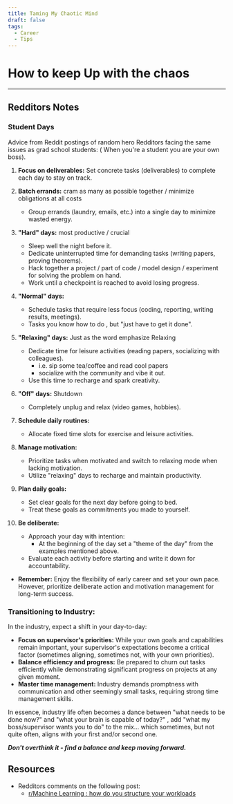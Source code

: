 ```yaml
---
title: Taming My Chaotic Mind
draft: false
tags:   
  - Career
  - Tips
---
```

# How to keep Up with the chaos
---

## Redditors Notes

### Student Days

Advice from Reddit postings of random hero Redditors facing the same issues as grad school students: ( When you're a student you are your own boss).

1. **Focus on deliverables:** Set concrete tasks (deliverables) to complete each day to stay on track.

2. **Batch errands:** cram as many as possible together / minimize obligations at all costs

   - Group errands (laundry, emails, etc.) into a single day to minimize wasted energy.

3. **"Hard" days:** most productive / crucial

   - Sleep well the night before it.
   - Dedicate uninterrupted time for demanding tasks (writing papers, proving theorems).
   - Hack together a project / part of code / model design / experiment for solving the problem on hand.
   - Work until a checkpoint is reached to avoid losing progress.

4. **"Normal" days:**
    - Schedule tasks that require less focus (coding, reporting, writing results, meetings).
    - Tasks you know how to do , but "just have to get it done".

5. **"Relaxing" days:** Just as the word emphasize Relaxing
    - Dedicate time for leisure activities (reading papers, socializing with colleagues).
      - i.e. sip some tea/coffee and read cool papers
      - socialize with the community and vibe it out.
    - Use this time to recharge and spark creativity.

6. **"Off" days:** Shutdown
    - Completely unplug and relax (video games, hobbies).

7. **Schedule daily routines:**
    - Allocate fixed time slots for exercise and leisure activities.

8. **Manage motivation:**
    - Prioritize tasks when motivated and switch to relaxing mode when lacking motivation.
    - Utilize "relaxing" days to recharge and maintain productivity.

9. **Plan daily goals:**
    - Set clear goals for the next day before going to bed.
    - Treat these goals as commitments you made to yourself.

10. **Be deliberate:**
    - Approach your day with intention:
      - At the beginning of the day set a "theme of the day" from the examples mentioned above.
    - Evaluate each activity before starting and write it down for accountability.

- **Remember:** Enjoy the flexibility of early career and set your own pace. However, prioritize deliberate action and motivation management for long-term success.

### **Transitioning to Industry:**

In the industry, expect a shift in your day-to-day:

- **Focus on supervisor's priorities:** While your own goals and capabilities remain important, your supervisor's expectations become a critical factor (sometimes aligning, sometimes not, with your own priorities).
- **Balance efficiency and progress:** Be prepared to churn out tasks efficiently while demonstrating significant progress on projects at any given moment.
- **Master time management:** Industry demands promptness with communication and other seemingly small tasks, requiring strong time management skills.

In essence, industry life often becomes a dance between "what needs to be done now?" and "what your brain is capable of today?" , add  "what my boss/supervisor wants you to do" to the mix... which sometimes, but not quite often, aligns with your first and/or second one.

***Don't overthink it - find a balance and keep moving forward.***

## Resources

- Redditors comments on the following post:
  - [r/Machine Learning : how do you structure your workloads](https://www.reddit.com/r/MachineLearning/comments/m0awqc/d_how_do_you_structure_your_workload_reading/?sort=top)
